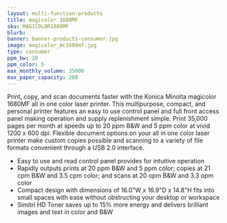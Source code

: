 ```yaml
---
layout: multi-function-products
title: magicolor 1680MF
sku: MAGICOLOR1680MF
blurb:
banner: banner-products-consumer.jpg
image: magicolor_mc1680mf.jpg
type: consumer
ppm_bw: 20
ppm_color: 5
max_monthly_volume: 35000
max_paper_capacity: 200
---
```


Print, copy, and scan documents faster with the Konica Minolta magicolor 1680MF all in one color laser printer. This multipurpose, compact, and personal printer features an easy to use control panel and full front access panel making operation and supply replenishment simple. Print 35,000 pages per month at speeds up to 20 ppm B&W and 5 ppm color at vivid 1200 x 600 dpi. Flexible document options on your all in one color laser printer make custom copies possible and scanning to a variety of file formats convenient through a USB 2.0 interface.

* Easy to use and read control panel provides for intuitive operation
* Rapidly outputs prints at 20 ppm B&W and 5 ppm color; copies at 21 cpm B&W and 3.5 cpm color; and scans at 20 opm B&W and 3.3 opm color
* Compact design with dimensions of 16.0"W x 16.9"D x 14.8"H fits into small spaces with ease without obstructing your desktop or workspace
* Simitri HD Toner saves up to 15% more energy and delivers brilliant images and text in color and B&W
